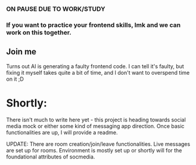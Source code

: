 ### ON PAUSE DUE TO WORK/STUDY

### If you want to practice your frontend skills, lmk and we can work on this together.
## Join me
Turns out AI is generating a faulty frontend code. I can tell it's faulty, but fixing it myself takes quite a bit of time, and I don't want to overspend time on it ;D
# Shortly:
There isn't much to write here yet - this project is heading towards social media mock or either some kind of messaging app direction.
Once basic functionalities are up, I will provide a readme.

UPDATE: There are room creation/join/leave functionalities. Live messages are set up for rooms. Environment is mostly set up or shortly will for the foundational attributes of socmedia.
